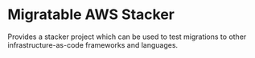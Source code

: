 # Migratable AWS Stacker

Provides a stacker project which can be used to test migrations to other
infrastructure-as-code frameworks and languages.

